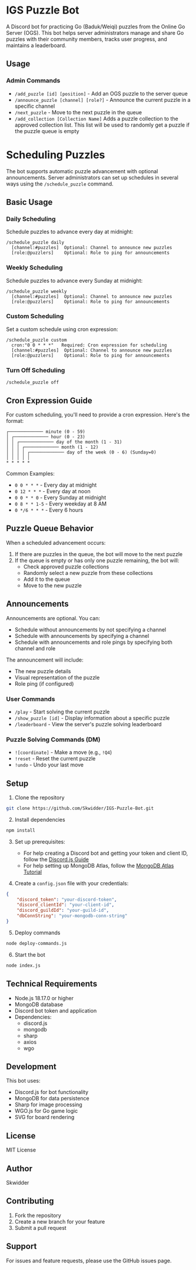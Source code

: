 # IGS Puzzle Bot

A Discord bot for practicing Go (Baduk/Weiqi) puzzles from the Online Go Server (OGS). This bot helps server administrators manage and share Go puzzles with their community members, tracks user progress, and maintains a leaderboard.

## Usage

### Admin Commands
- `/add_puzzle [id] [position]` - Add an OGS puzzle to the server queue
- `/announce_puzzle [channel] [role?]` - Announce the current puzzle in a specific channel
- `/next_puzzle` - Move to the next puzzle in the queue
- `/add_collection [Collection Name]` Adds a puzzle collection to the approved collection list. This list will be used to randomly get a puzzle if the puzzle queue is empty

# Scheduling Puzzles

The bot supports automatic puzzle advancement with optional announcements. Server administrators can set up schedules in several ways using the `/schedule_puzzle` command.

## Basic Usage

### Daily Scheduling
Schedule puzzles to advance every day at midnight:
```
/schedule_puzzle daily
  [channel:#puzzles]  Optional: Channel to announce new puzzles
  [role:@puzzlers]    Optional: Role to ping for announcements
```

### Weekly Scheduling
Schedule puzzles to advance every Sunday at midnight:
```
/schedule_puzzle weekly
  [channel:#puzzles]  Optional: Channel to announce new puzzles
  [role:@puzzlers]    Optional: Role to ping for announcements
```

### Custom Scheduling
Set a custom schedule using cron expression:
```
/schedule_puzzle custom
  cron:"0 0 * * *"   Required: Cron expression for scheduling
  [channel:#puzzles]  Optional: Channel to announce new puzzles
  [role:@puzzlers]    Optional: Role to ping for announcements
```

### Turn Off Scheduling
```
/schedule_puzzle off
```

## Cron Expression Guide

For custom scheduling, you'll need to provide a cron expression. Here's the format:
```
┌───────────── minute (0 - 59)
│ ┌───────────── hour (0 - 23)
│ │ ┌───────────── day of the month (1 - 31)
│ │ │ ┌───────────── month (1 - 12)
│ │ │ │ ┌───────────── day of the week (0 - 6) (Sunday=0)
│ │ │ │ │
* * * * *
```

Common Examples:
- `0 0 * * *` - Every day at midnight
- `0 12 * * *` - Every day at noon
- `0 0 * * 0` - Every Sunday at midnight
- `0 8 * * 1-5` - Every weekday at 8 AM
- `0 */6 * * *` - Every 6 hours

## Puzzle Queue Behavior

When a scheduled advancement occurs:
1. If there are puzzles in the queue, the bot will move to the next puzzle
2. If the queue is empty or has only one puzzle remaining, the bot will:
   - Check approved puzzle collections
   - Randomly select a new puzzle from these collections
   - Add it to the queue
   - Move to the new puzzle

## Announcements

Announcements are optional. You can:
- Schedule without announcements by not specifying a channel
- Schedule with announcements by specifying a channel
- Schedule with announcements and role pings by specifying both channel and role

The announcement will include:
- The new puzzle details
- Visual representation of the puzzle
- Role ping (if configured)

### User Commands
- `/play` - Start solving the current puzzle
- `/show_puzzle [id]` - Display information about a specific puzzle
- `/leaderboard` - View the server's puzzle solving leaderboard

### Puzzle Solving Commands (DM)
- `![coordinate]` - Make a move (e.g., `!Q4`)
- `!reset` - Reset the current puzzle
- `!undo` - Undo your last move

## Setup

1. Clone the repository
```bash
git clone https://github.com/Skwidder/IGS-Puzzle-Bot.git
```

2. Install dependencies
```bash
npm install
```

3. Set up prerequisites:
   - For help creating a Discord bot and getting your token and client ID, follow the [Discord.js Guide](https://discordjs.guide/preparations/setting-up-a-bot-application.html)
   - For help setting up MongoDB Atlas, follow the [MongoDB Atlas Tutorial](https://www.mongodb.com/resources/products/platform/mongodb-atlas-tutorial)

4. Create a `config.json` file with your credentials:
```json
{
    "discord_token": "your-discord-token",
    "discord_clientId": "your-client-id",
    "discord_guildId": "your-guild-id",
    "dbConnString": "your-mongodb-conn-string"
}
```

5. Deploy commands
```bash
node deploy-commands.js
```

6. Start the bot
```bash
node index.js
```

## Technical Requirements

- Node.js 18.17.0 or higher
- MongoDB database
- Discord bot token and application
- Dependencies:
  - discord.js
  - mongodb
  - sharp
  - axios
  - wgo

## Development

This bot uses:
- Discord.js for bot functionality
- MongoDB for data persistence
- Sharp for image processing
- WGO.js for Go game logic
- SVG for board rendering

## License

MIT License

## Author

Skwidder

## Contributing

1. Fork the repository
2. Create a new branch for your feature
3. Submit a pull request

## Support

For issues and feature requests, please use the GitHub issues page.
